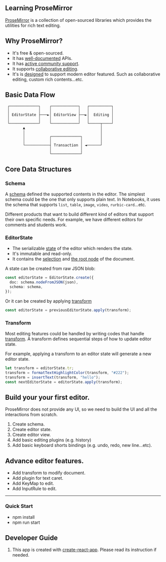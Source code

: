 ## Learning ProseMirror

[ProseMirror](https://prosemirror.net/) is a collection of open-sourced libraries which provides the utilities for rich text editing.

## Why ProseMirror?

- It's free & open-sourced.
- It has [well-documented](https://prosemirror.net/docs/guide/#doc) APIs.
- It has [active community support](https://discuss.prosemirror.net/).
- It supports [collaborative editing](https://prosemirror.net/docs/guide/#collab).
- It's is [designed](https://marijnhaverbeke.nl/blog/prosemirror-1.html) to support modern editor featured. Such as collaborative editing, custom rich contents...etc.

## Basic Data Flow

```
 ┌─────────────┐    ┌────────────┐   ┌──────────┐
 │             │    │            │   │          │
 │ EditorState ├───►│ EditorView ├──►│  Editing │
 │             │    │            │   │          │
 └─────────────┘    └────────────┘   └─────┬────┘
        ▲                                  │
        │                                  │
        │           ┌─────────────┐        │
        │           │             │        │
        └───────────┤ Transaction │ ◄──────┘
                    │             │
                    └─────────────┘
```

## Core Data Structures

### Schema

A [schema](https://prosemirror.net/docs/guide/#schema) defined the supported contents in the editor. The simplest schema could be the one that only supports plain text. In Notebooks, it uses the schema that supports `list`, `table`, `image`, `video`, `rurbic-card`...etc.

Different products that want to build different kind of editors that support their own specific needs. For example, we have different editors for comments and students work.

### EditorState

- The serializable [state](https://prosemirror.net/docs/ref/#state.EditorState) of the editor which renders the state.
- It's immutable and read-only.
- It contains the [selection](https://prosemirror.net/docs/ref/#state.EditorState.selection) and [the root node](https://prosemirror.net/docs/ref/#model.Node) of the document.

A state can be created from raw JSON blob:

```typescript
const editorState = EditorState.create({
  doc: schema.nodeFromJSON(json),
  schema: schema,
});
```

Or it can be created by applying [transform](https://prosemirror.net/docs/guide/#transform)

```typescript
const editorState = previousEditorState.apply(transform);
```

### Transform

Most editing features could be handled by writing codes that handle [transform](https://prosemirror.net/docs/guide/#transform). A transform defines sequential steps of how to update editor state.

For example, applying a transform to an editor state will generate a new editor state.

```typescript
let transform = editorState.tr;
transform = formatTextHighlightColor(transform, "#222");
transform = insertText(transform, "hello");
const nextEditorState = editorState.apply(transform);
```

## Build your your first editor.

ProseMirror does not provide any UI, so we need to build the UI and all the interactions from scratch.

1. Create schema.
2. Create editor state.
3. Create editor view.
4. Add basic editing plugins (e.g. history)
5. Add basic keyboard shorts bindings (e.g. undo, redo, new line...etc).

## Advance editor features.

- Add transform to modify document.
- Add plugin for text caret.
- Add KeyMap to edit.
- Add InputRule to edit.

---

### Quick Start

- npm install
- npm run start

## Developer Guide

1. This app is created with [create-react-app](https://github.com/facebook/create-react-app). Please read its instruction if needed.
